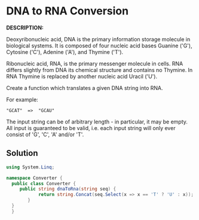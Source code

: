 # DNA to RNA Conversion

**DESCRIPTION:**

Deoxyribonucleic acid, DNA is the primary information storage molecule in biological systems. It is composed of four nucleic acid bases Guanine ('G'), Cytosine ('C'), Adenine ('A'), and Thymine ('T').

Ribonucleic acid, RNA, is the primary messenger molecule in cells. RNA differs slightly from DNA its chemical structure and contains no Thymine. In RNA Thymine is replaced by another nucleic acid Uracil ('U').

Create a function which translates a given DNA string into RNA.

For example:

`"GCAT"  =>  "GCAU"`

The input string can be of arbitrary length - in particular, it may be empty. All input is guaranteed to be valid, i.e. each input string will only ever consist of 'G', 'C', 'A' and/or 'T'.

## Solution

```csharp
using System.Linq;

namespace Converter {
  public class Converter {
     public string dnaToRna(string seq) {
            return string.Concat(seq.Select(x => x == 'T' ? 'U' : x));
        }
  }
  }
```